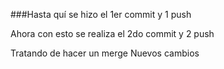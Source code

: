 ###Hasta quí se hizo el 1er commit y 1 push 

Ahora con esto se realiza el 2do commit y 2 push

Tratando de hacer un merge 
Nuevos cambios
